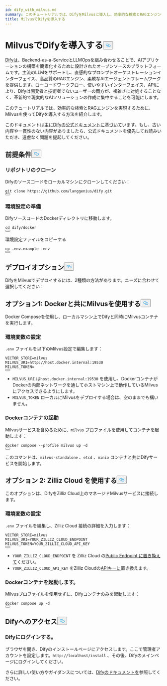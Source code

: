 ```yaml
---
id: dify_with_milvus.md
summary: このチュートリアルでは、DifyをMilvusに導入し、効率的な検索とRAGエンジンを実現する方法を紹介します。
title: MilvusでDifyを導入する
---
```

<h1 id="Deploying-Dify-with-Milvus" class="common-anchor-header">MilvusでDifyを導入する<button data-href="#Deploying-Dify-with-Milvus" class="anchor-icon" translate="no">
      <svg translate="no"
        aria-hidden="true"
        focusable="false"
        height="20"
        version="1.1"
        viewBox="0 0 16 16"
        width="16"
      >
        <path
          fill="#0092E4"
          fill-rule="evenodd"
          d="M4 9h1v1H4c-1.5 0-3-1.69-3-3.5S2.55 3 4 3h4c1.45 0 3 1.69 3 3.5 0 1.41-.91 2.72-2 3.25V8.59c.58-.45 1-1.27 1-2.09C10 5.22 8.98 4 8 4H4c-.98 0-2 1.22-2 2.5S3 9 4 9zm9-3h-1v1h1c1 0 2 1.22 2 2.5S13.98 12 13 12H9c-.98 0-2-1.22-2-2.5 0-.83.42-1.64 1-2.09V6.25c-1.09.53-2 1.84-2 3.25C6 11.31 7.55 13 9 13h4c1.45 0 3-1.69 3-3.5S14.5 6 13 6z"
        ></path>
      </svg>
    </button></h1><p><a href="https://dify.ai/">Difyは</a>、Backend-as-a-ServiceとLLMOpsを組み合わせることで、AIアプリケーションの構築を簡素化するために設計されたオープンソースのプラットフォームです。主流のLLMをサポートし、直感的なプロンプトオーケストレーションインターフェイス、高品質のRAGエンジン、柔軟なAIエージェントフレームワークを提供します。ローコードワークフロー、使いやすいインターフェイス、APIにより、Difyは開発者と技術者でないユーザーの両方が、複雑さに対処することなく、革新的で現実的なAIソリューションの作成に集中することを可能にします。</p>
<p>このチュートリアルでは、効率的な検索とRAGエンジンを実現するために、Milvusを使ってDifyを導入する方法を紹介します。</p>
<div class="alert note">
<p>このドキュメントは主に<a href="https://docs.dify.ai/">Difyの</a>公式<a href="https://docs.dify.ai/">ドキュメントに基づいて</a>います。もし、古い内容や一貫性のない内容がありましたら、公式ドキュメントを優先してお読みいただき、遠慮なく問題を提起してください。</p>
</div>
<h2 id="Prerequisites" class="common-anchor-header">前提条件<button data-href="#Prerequisites" class="anchor-icon" translate="no">
      <svg translate="no"
        aria-hidden="true"
        focusable="false"
        height="20"
        version="1.1"
        viewBox="0 0 16 16"
        width="16"
      >
        <path
          fill="#0092E4"
          fill-rule="evenodd"
          d="M4 9h1v1H4c-1.5 0-3-1.69-3-3.5S2.55 3 4 3h4c1.45 0 3 1.69 3 3.5 0 1.41-.91 2.72-2 3.25V8.59c.58-.45 1-1.27 1-2.09C10 5.22 8.98 4 8 4H4c-.98 0-2 1.22-2 2.5S3 9 4 9zm9-3h-1v1h1c1 0 2 1.22 2 2.5S13.98 12 13 12H9c-.98 0-2-1.22-2-2.5 0-.83.42-1.64 1-2.09V6.25c-1.09.53-2 1.84-2 3.25C6 11.31 7.55 13 9 13h4c1.45 0 3-1.69 3-3.5S14.5 6 13 6z"
        ></path>
      </svg>
    </button></h2><h3 id="Clone-the-Repository" class="common-anchor-header">リポジトリのクローン</h3><p>Difyのソースコードをローカルマシンにクローンしてください：</p>
<pre><code translate="no" class="language-shell">git clone https://github.com/langgenius/dify.git
<button class="copy-code-btn"></button></code></pre>
<h3 id="Prepare-Environment-Configuration" class="common-anchor-header">環境設定の準備</h3><p>DifyソースコードのDockerディレクトリに移動します。</p>
<pre><code translate="no" class="language-shell">cd dify/docker
<button class="copy-code-btn"></button></code></pre>
<p>環境設定ファイルをコピーする</p>
<pre><code translate="no" class="language-shell">cp .env.example .env
<button class="copy-code-btn"></button></code></pre>
<h2 id="Deployment-Options" class="common-anchor-header">デプロイオプション<button data-href="#Deployment-Options" class="anchor-icon" translate="no">
      <svg translate="no"
        aria-hidden="true"
        focusable="false"
        height="20"
        version="1.1"
        viewBox="0 0 16 16"
        width="16"
      >
        <path
          fill="#0092E4"
          fill-rule="evenodd"
          d="M4 9h1v1H4c-1.5 0-3-1.69-3-3.5S2.55 3 4 3h4c1.45 0 3 1.69 3 3.5 0 1.41-.91 2.72-2 3.25V8.59c.58-.45 1-1.27 1-2.09C10 5.22 8.98 4 8 4H4c-.98 0-2 1.22-2 2.5S3 9 4 9zm9-3h-1v1h1c1 0 2 1.22 2 2.5S13.98 12 13 12H9c-.98 0-2-1.22-2-2.5 0-.83.42-1.64 1-2.09V6.25c-1.09.53-2 1.84-2 3.25C6 11.31 7.55 13 9 13h4c1.45 0 3-1.69 3-3.5S14.5 6 13 6z"
        ></path>
      </svg>
    </button></h2><p>DifyをMilvusでデプロイするには、2種類の方法があります。ニーズに合わせて選択してください：</p>
<h2 id="Option-1-Using-Milvus-with-Docker" class="common-anchor-header">オプション1: Dockerと共にMilvusを使用する<button data-href="#Option-1-Using-Milvus-with-Docker" class="anchor-icon" translate="no">
      <svg translate="no"
        aria-hidden="true"
        focusable="false"
        height="20"
        version="1.1"
        viewBox="0 0 16 16"
        width="16"
      >
        <path
          fill="#0092E4"
          fill-rule="evenodd"
          d="M4 9h1v1H4c-1.5 0-3-1.69-3-3.5S2.55 3 4 3h4c1.45 0 3 1.69 3 3.5 0 1.41-.91 2.72-2 3.25V8.59c.58-.45 1-1.27 1-2.09C10 5.22 8.98 4 8 4H4c-.98 0-2 1.22-2 2.5S3 9 4 9zm9-3h-1v1h1c1 0 2 1.22 2 2.5S13.98 12 13 12H9c-.98 0-2-1.22-2-2.5 0-.83.42-1.64 1-2.09V6.25c-1.09.53-2 1.84-2 3.25C6 11.31 7.55 13 9 13h4c1.45 0 3-1.69 3-3.5S14.5 6 13 6z"
        ></path>
      </svg>
    </button></h2><p>Docker Composeを使用し、ローカルマシン上でDifyと同時にMilvusコンテナを実行します。</p>
<h3 id="Configure-Environment-Variables" class="common-anchor-header">環境変数の設定</h3><p><code translate="no">.env</code> ファイルを以下のMilvus設定で編集します：</p>
<pre><code translate="no">VECTOR_STORE=milvus
MILVUS_URI=http://host.docker.internal:19530
MILVUS_TOKEN=
<button class="copy-code-btn"></button></code></pre>
<div class="alert note">
<ul>
<li><code translate="no">MILVUS_URI</code> は<code translate="no">host.docker.internal:19530</code> を使用し、DockerコンテナがDockerの内部ネットワークを通してホストマシン上で動作しているMilvusにアクセスできるようにします。</li>
<li><code translate="no">MILVUS_TOKEN</code> ローカルにMilvusをデプロイする場合は、空のままでも構いません。</li>
</ul>
</div>
<h3 id="Start-the-Docker-Containers" class="common-anchor-header">Dockerコンテナの起動</h3><p>Milvusサービスを含めるために、<code translate="no">milvus</code> プロファイルを使用してコンテナを起動します：</p>
<pre><code translate="no" class="language-shell">docker compose --profile milvus up -d
<button class="copy-code-btn"></button></code></pre>
<p>このコマンドは、<code translate="no">milvus-standalone</code> 、<code translate="no">etcd</code> 、<code translate="no">minio</code> コンテナと共にDifyサービスを開始します。</p>
<h2 id="Option-2-Using-Zilliz-Cloud" class="common-anchor-header">オプション 2: Zilliz Cloud を使用する<button data-href="#Option-2-Using-Zilliz-Cloud" class="anchor-icon" translate="no">
      <svg translate="no"
        aria-hidden="true"
        focusable="false"
        height="20"
        version="1.1"
        viewBox="0 0 16 16"
        width="16"
      >
        <path
          fill="#0092E4"
          fill-rule="evenodd"
          d="M4 9h1v1H4c-1.5 0-3-1.69-3-3.5S2.55 3 4 3h4c1.45 0 3 1.69 3 3.5 0 1.41-.91 2.72-2 3.25V8.59c.58-.45 1-1.27 1-2.09C10 5.22 8.98 4 8 4H4c-.98 0-2 1.22-2 2.5S3 9 4 9zm9-3h-1v1h1c1 0 2 1.22 2 2.5S13.98 12 13 12H9c-.98 0-2-1.22-2-2.5 0-.83.42-1.64 1-2.09V6.25c-1.09.53-2 1.84-2 3.25C6 11.31 7.55 13 9 13h4c1.45 0 3-1.69 3-3.5S14.5 6 13 6z"
        ></path>
      </svg>
    </button></h2><p>このオプションは、DifyをZilliz Cloud上のマネージドMilvusサービスに接続します。</p>
<h3 id="Configure-Environment-Variables" class="common-anchor-header">環境変数の設定</h3><p><code translate="no">.env</code> ファイルを編集し、Zilliz Cloud 接続の詳細を入力します：</p>
<pre><code translate="no"><span class="hljs-attr">VECTOR_STORE</span>=milvus
<span class="hljs-attr">MILVUS_URI</span>=YOUR_ZILLIZ_CLOUD_ENDPOINT
<span class="hljs-attr">MILVUS_TOKEN</span>=YOUR_ZILLIZ_CLOUD_API_KEY
<button class="copy-code-btn"></button></code></pre>
<div class="alert note">
<ul>
<li><code translate="no">YOUR_ZILLIZ_CLOUD_ENDPOINT</code> を Zilliz Cloud の<a href="https://docs.zilliz.com/docs/on-zilliz-cloud-console#free-cluster-details">Public Endpoint に置き換えて</a>ください。</li>
<li><code translate="no">YOUR_ZILLIZ_CLOUD_API_KEY</code> をZilliz Cloudの<a href="https://docs.zilliz.com/docs/on-zilliz-cloud-console#free-cluster-details">APIキーに</a>置き換えます。</li>
</ul>
</div>
<h3 id="Start-the-Docker-Containers" class="common-anchor-header">Dockerコンテナを起動します。</h3><p>Milvusプロファイルを使用せずに、Difyコンテナのみを起動します：</p>
<pre><code translate="no" class="language-shell">docker compose up -d
<button class="copy-code-btn"></button></code></pre>
<h2 id="Accessing-Dify" class="common-anchor-header">Difyへのアクセス<button data-href="#Accessing-Dify" class="anchor-icon" translate="no">
      <svg translate="no"
        aria-hidden="true"
        focusable="false"
        height="20"
        version="1.1"
        viewBox="0 0 16 16"
        width="16"
      >
        <path
          fill="#0092E4"
          fill-rule="evenodd"
          d="M4 9h1v1H4c-1.5 0-3-1.69-3-3.5S2.55 3 4 3h4c1.45 0 3 1.69 3 3.5 0 1.41-.91 2.72-2 3.25V8.59c.58-.45 1-1.27 1-2.09C10 5.22 8.98 4 8 4H4c-.98 0-2 1.22-2 2.5S3 9 4 9zm9-3h-1v1h1c1 0 2 1.22 2 2.5S13.98 12 13 12H9c-.98 0-2-1.22-2-2.5 0-.83.42-1.64 1-2.09V6.25c-1.09.53-2 1.84-2 3.25C6 11.31 7.55 13 9 13h4c1.45 0 3-1.69 3-3.5S14.5 6 13 6z"
        ></path>
      </svg>
    </button></h2><h3 id="Log-in-to-Dify" class="common-anchor-header">Difyにログインする。</h3><p>ブラウザを開き、Difyのインストールページにアクセスします。ここで管理者アカウントを設定します。<code translate="no">http://localhost/install</code> 、その後、Difyのメインページにログインしてください。</p>
<p>さらに詳しい使い方やガイダンスについては、<a href="https://docs.dify.ai/">Difyのドキュメントを</a>参照してください。</p>
